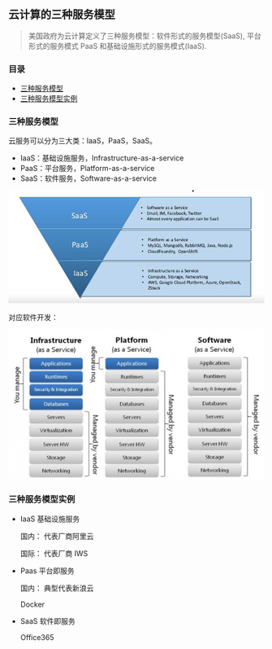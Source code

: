 ## 云计算的三种服务模型

> 美国政府为云计算定义了三种服务模型：软件形式的服务模型(SaaS), 平台形式的服务模式 PaaS 和基础设施形式的服务模式(IaaS).

### 目录
* [三种服务模型](#三种服务模型)
* [三种服务模型实例](#三种服务模型实例)

### 三种服务模型
云服务可以分为三大类：IaaS，PaaS，SaaS。

* IaaS：基础设施服务，Infrastructure-as-a-service
* PaaS：平台服务，Platform-as-a-service
* SaaS：软件服务，Software-as-a-service

![云服务分类](images/service.jpg)

对应软件开发：

![云服务分类-软件开发](images/software.jpg)

### 三种服务模型实例
* IaaS 基础设施服务
    
    国内： 代表厂商阿里云
    
    国际： 代表厂商 IWS 

* Paas 平台即服务
    
    国内： 典型代表新浪云 
    
    Docker

* SaaS 软件即服务

    Office365


